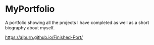 # MyPortfolio
A portfolio showing all the projects I have completed as well as a short biography about myself.

https://ajburn.github.io/Finished-Port/
